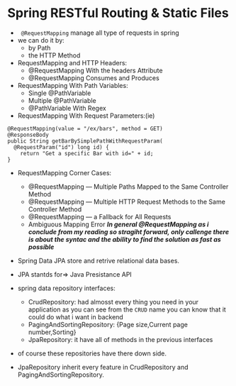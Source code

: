# Spring RESTful Routing & Static Files
- ` @RequestMapping` manage all type of requests in spring
- we can do it by:
   - by Path
   - the HTTP Method
- RequestMapping and HTTP Headers:
   - @RequestMapping With the headers Attribute
   - @RequestMapping Consumes and Produces
- RequestMapping With Path Variables:
   - Single @PathVariable
   - Multiple @PathVariable
   - @PathVariable With Regex
- RequestMapping With Request Parameters:(ie)
```
@RequestMapping(value = "/ex/bars", method = GET)
@ResponseBody
public String getBarBySimplePathWithRequestParam(
  @RequestParam("id") long id) {
    return "Get a specific Bar with id=" + id;
}
```
- RequestMapping Corner Cases:
   - @RequestMapping — Multiple Paths Mapped to the Same Controller Method
   - @RequestMapping — Multiple HTTP Request Methods to the Same Controller Method
   - @RequestMapping — a Fallback for All Requests
   - Ambiguous Mapping Error
***In general @RequestMapping as i conclude from my reading so stragiht forward, only callenge there is about the syntac and the ability to find the solution as fast as possible***
- Spring Data JPA store and retrive relational data bases.
- JPA stantds for=> Java Presistance API
- spring data repository interfaces:
    - CrudRepository: had almosst every thing you need in your application as you can see from the `CRUD` name you can know that it could do what i want in backend
    - PagingAndSortingRepository: {Page size,Current page number,Sorting}
    - JpaRepository: it have all of methods in the previous interfaces

- of course these repositories have there down side.
-  JpaRepository inherit every feature in  CrudRepository and PagingAndSortingRepository.